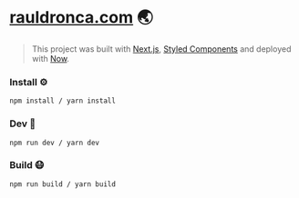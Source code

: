 # [rauldronca.com](https://www.rauldronca.com/) 🌏
> This project was built with [Next.js](https://nextjs.org/), [Styled Components](https://styled-components.com/) and deployed with [Now](https://zeit.co/home).

### Install ⚙️

```
npm install / yarn install
```

### Dev 🏃

```
npm run dev / yarn dev
```

### Build 😷

```
npm run build / yarn build
```


